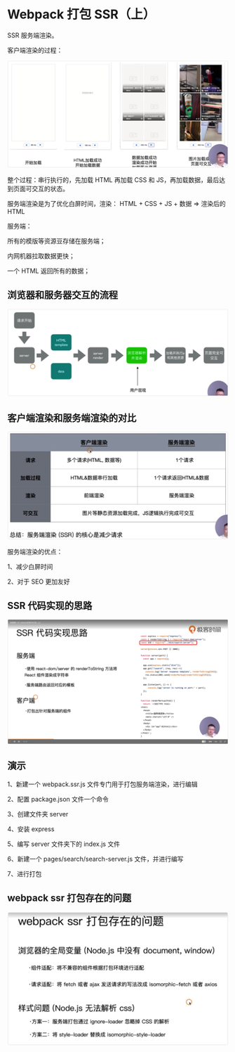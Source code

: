 # Webpack 打包 SSR（上）

SSR 服务端渲染。

客户端渲染的过程：

![](../README_files/iShot_2023-08-09_09.18.12.png)

整个过程：串行执行的，先加载 HTML 再加载 CSS 和 JS，再加载数据，最后达到页面可交互的状态。

服务端渲染是为了优化白屏时间，渲染： HTML + CSS + JS + 数据 => 渲染后的 HTML

服务端：

所有的模版等资源豆存储在服务端；

内网机器拉取数据更快；

一个 HTML 返回所有的数据；

## 浏览器和服务器交互的流程

![](../README_files/iShot_2023-08-09_09.22.55.png)

## 客户端渲染和服务端渲染的对比

![](../README_files/iShot_2023-08-09_09.24.11.png)

服务端渲染的优点：

1、减少白屏时间

2、对于 SEO 更加友好

## SSR 代码实现的思路

![](../README_files/iShot_2023-08-09_09.28.56.png)

## 演示

1、新建一个 webpack.ssr.js 文件专门用于打包服务端渲染，进行编辑

2、配置 package.json 文件一个命令

3、创建文件夹 server

4、安装 express

5、编写 server 文件夹下的 index.js 文件

6、新建一个 pages/search/search-server.js 文件，并进行编写

7、进行打包

## webpack ssr 打包存在的问题

![](../README_files/iShot_2023-08-09_10.05.35.png)